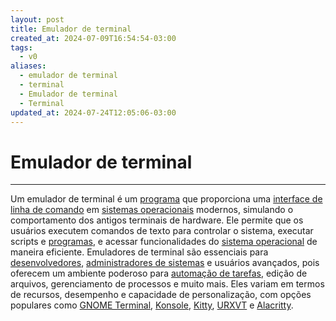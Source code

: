 ```yaml
---
layout: post
title: Emulador de terminal
created_at: 2024-07-09T16:54:54-03:00
tags:
  - v0
aliases:
  - emulador de terminal
  - terminal
  - Emulador de terminal
  - Terminal
updated_at: 2024-07-24T12:05:06-03:00
---
```

# Emulador de terminal
---

Um emulador de terminal é um [programa](2024-07-02-Software.md) que proporciona uma [interface de linha de comando](_insight/2024/07/2024-07-09-CLI.md) em [sistemas operacionais](../06/2024-06-30-Sistema_Operacional.md) modernos, simulando o comportamento dos antigos terminais de hardware. Ele permite que os usuários executem comandos de texto para controlar o sistema, executar scripts e [programas](2024-07-02-Software.md), e acessar funcionalidades do [sistema operacional](../06/2024-06-30-Sistema_Operacional.md) de maneira eficiente. Emuladores de terminal são essenciais para [desenvolvedores](_insight/2024/07/2024-07-12-Desenvolvedores.md), [administradores de sistemas](_insight/2024/07/2024-07-12-Administradores_de_sistemas.md) e usuários avançados, pois oferecem um ambiente poderoso para [automação de tarefas](_insight/2024/07/2024-07-12-Automação_de_tarefas.md), edição de arquivos, gerenciamento de processos e muito mais. Eles variam em termos de recursos, desempenho e capacidade de personalização, com opções populares como [GNOME Terminal](_insight/2024/07/2024-07-12-GNOME_Terminal.md), [Konsole](_insight/2024/07/2024-07-12-Konsole.md), [Kitty](2024-07-09-Terminal_Kitty.md), [URXVT](2024-07-09-Terminal_URXVT.md) e [Alacritty](2024-07-09-Terminal_Alacritty.md).